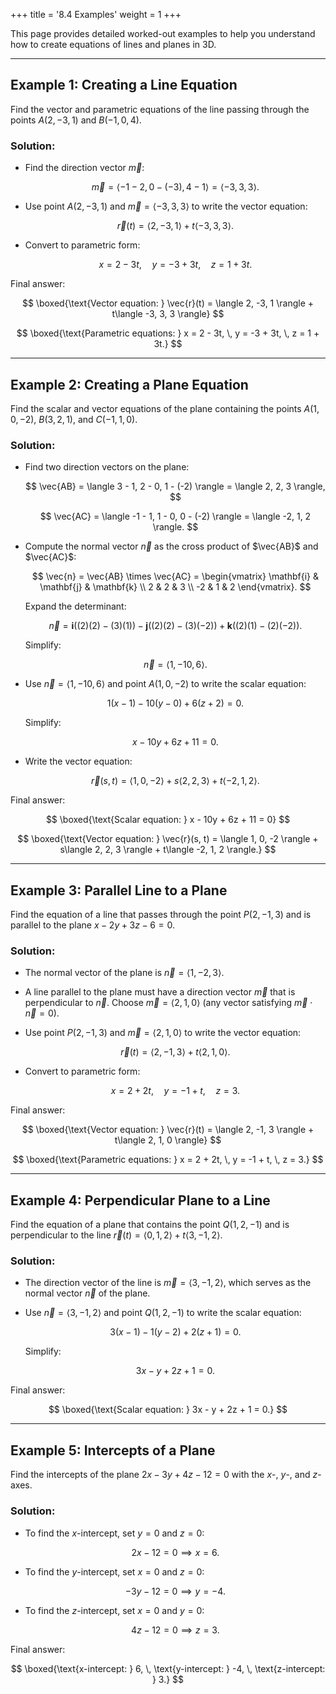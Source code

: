 +++
title = '8.4 Examples'
weight = 1
+++ 

This page provides detailed worked-out examples to help you understand how to create equations of lines and planes in 3D.

---

## Example 1: Creating a Line Equation
Find the vector and parametric equations of the line passing through the points $A(2, -3, 1)$ and $B(-1, 0, 4)$.

### Solution:
- Find the direction vector $\vec{m}$:

  $$
  \vec{m} = \langle -1 - 2, 0 - (-3), 4 - 1 \rangle = \langle -3, 3, 3 \rangle.
  $$

- Use point $A(2, -3, 1)$ and $\vec{m} = \langle -3, 3, 3 \rangle$ to write the vector equation:

  $$
  \vec{r}(t) = \langle 2, -3, 1 \rangle + t\langle -3, 3, 3 \rangle.
  $$

- Convert to parametric form:

  $$
  x = 2 - 3t, \quad y = -3 + 3t, \quad z = 1 + 3t.
  $$

Final answer:

$$
\boxed{\text{Vector equation: } \vec{r}(t) = \langle 2, -3, 1 \rangle + t\langle -3, 3, 3 \rangle}
$$

$$
\boxed{\text{Parametric equations: } x = 2 - 3t, \, y = -3 + 3t, \, z = 1 + 3t.}
$$

---

## Example 2: Creating a Plane Equation
Find the scalar and vector equations of the plane containing the points $A(1, 0, -2)$, $B(3, 2, 1)$, and $C(-1, 1, 0)$.

### Solution:
- Find two direction vectors on the plane:

  $$
  \vec{AB} = \langle 3 - 1, 2 - 0, 1 - (-2) \rangle = \langle 2, 2, 3 \rangle,
  $$

  $$
  \vec{AC} = \langle -1 - 1, 1 - 0, 0 - (-2) \rangle = \langle -2, 1, 2 \rangle.
  $$

- Compute the normal vector $\vec{n}$ as the cross product of $\vec{AB}$ and $\vec{AC}$:

  $$
  \vec{n} = \vec{AB} \times \vec{AC} = \begin{vmatrix}
  \mathbf{i} & \mathbf{j} & \mathbf{k} \\
  2 & 2 & 3 \\
  -2 & 1 & 2
  \end{vmatrix}.
  $$

  Expand the determinant:

  $$
  \vec{n} = \mathbf{i}((2)(2) - (3)(1)) - \mathbf{j}((2)(2) - (3)(-2)) + \mathbf{k}((2)(1) - (2)(-2)).
  $$

  Simplify:

  $$
  \vec{n} = \langle 1, -10, 6 \rangle.
  $$

- Use $\vec{n} = \langle 1, -10, 6 \rangle$ and point $A(1, 0, -2)$ to write the scalar equation:

  $$
  1(x - 1) - 10(y - 0) + 6(z + 2) = 0.
  $$

  Simplify:

  $$
  x - 10y + 6z + 11 = 0.
  $$

- Write the vector equation:

  $$
  \vec{r}(s, t) = \langle 1, 0, -2 \rangle + s\langle 2, 2, 3 \rangle + t\langle -2, 1, 2 \rangle.
  $$

Final answer:

$$
\boxed{\text{Scalar equation: } x - 10y + 6z + 11 = 0}
$$

$$
\boxed{\text{Vector equation: } \vec{r}(s, t) = \langle 1, 0, -2 \rangle + s\langle 2, 2, 3 \rangle + t\langle -2, 1, 2 \rangle.}
$$

---

## Example 3: Parallel Line to a Plane
Find the equation of a line that passes through the point $P(2, -1, 3)$ and is parallel to the plane $x - 2y + 3z - 6 = 0$.

### Solution:
- The normal vector of the plane is $\vec{n} = \langle 1, -2, 3 \rangle$.
- A line parallel to the plane must have a direction vector $\vec{m}$ that is perpendicular to $\vec{n}$. Choose $\vec{m} = \langle 2, 1, 0 \rangle$ (any vector satisfying $\vec{m} \cdot \vec{n} = 0$).

- Use point $P(2, -1, 3)$ and $\vec{m} = \langle 2, 1, 0 \rangle$ to write the vector equation:

  $$
  \vec{r}(t) = \langle 2, -1, 3 \rangle + t\langle 2, 1, 0 \rangle.
  $$

- Convert to parametric form:

  $$
  x = 2 + 2t, \quad y = -1 + t, \quad z = 3.
  $$

Final answer:

$$
\boxed{\text{Vector equation: } \vec{r}(t) = \langle 2, -1, 3 \rangle + t\langle 2, 1, 0 \rangle}
$$

$$
\boxed{\text{Parametric equations: } x = 2 + 2t, \, y = -1 + t, \, z = 3.}
$$

---

## Example 4: Perpendicular Plane to a Line
Find the equation of a plane that contains the point $Q(1, 2, -1)$ and is perpendicular to the line $\vec{r}(t) = \langle 0, 1, 2 \rangle + t\langle 3, -1, 2 \rangle$.

### Solution:
- The direction vector of the line is $\vec{m} = \langle 3, -1, 2 \rangle$, which serves as the normal vector $\vec{n}$ of the plane.
- Use $\vec{n} = \langle 3, -1, 2 \rangle$ and point $Q(1, 2, -1)$ to write the scalar equation:

  $$
  3(x - 1) - 1(y - 2) + 2(z + 1) = 0.
  $$

  Simplify:

  $$
  3x - y + 2z + 1 = 0.
  $$

Final answer:

$$
\boxed{\text{Scalar equation: } 3x - y + 2z + 1 = 0.}
$$

---

## Example 5: Intercepts of a Plane
Find the intercepts of the plane $2x - 3y + 4z - 12 = 0$ with the $x$-, $y$-, and $z$-axes.

### Solution:
- To find the $x$-intercept, set $y = 0$ and $z = 0$:

  $$
  2x - 12 = 0 \implies x = 6.
  $$

- To find the $y$-intercept, set $x = 0$ and $z = 0$:

  $$
  -3y - 12 = 0 \implies y = -4.
  $$

- To find the $z$-intercept, set $x = 0$ and $y = 0$:

  $$
  4z - 12 = 0 \implies z = 3.
  $$

Final answer:

$$
\boxed{\text{x-intercept: } 6, \, \text{y-intercept: } -4, \, \text{z-intercept: } 3.}
$$

